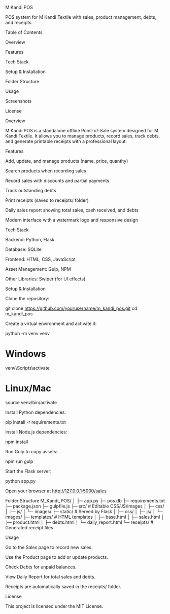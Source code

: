 M Kandi POS

POS system for M Kandi Textile with sales, product management, debts, and receipts.

Table of Contents

Overview

Features

Tech Stack

Setup & Installation

Folder Structure

Usage

Screenshots

License

Overview

M Kandi POS is a standalone offline Point-of-Sale system designed for M Kandi Textile. It allows you to manage products, record sales, track debts, and generate printable receipts with a professional layout.

Features

Add, update, and manage products (name, price, quantity)

Search products when recording sales

Record sales with discounts and partial payments

Track outstanding debts

Print receipts (saved to receipts/ folder)

Daily sales report showing total sales, cash received, and debts

Modern interface with a watermark logo and responsive design

Tech Stack

Backend: Python, Flask

Database: SQLite

Frontend: HTML, CSS, JavaScript

Asset Management: Gulp, NPM

Other Libraries: Swiper (for UI effects)

Setup & Installation

Clone the repository:

git clone https://github.com/yourusername/m_kandi_pos.git
cd m_kandi_pos


Create a virtual environment and activate it:

python -m venv venv
# Windows
venv\Scripts\activate
# Linux/Mac
source venv/bin/activate


Install Python dependencies:

pip install -r requirements.txt


Install Node.js dependencies:

npm install


Run Gulp to copy assets:

npm run gulp


Start the Flask server:

python app.py


Open your browser at http://127.0.0.1:5000/sales

Folder Structure
M_Kandi_POS/
│
├─ app.py
├─ pos.db
├─ requirements.txt
├─ package.json
├─ gulpfile.js
├─ src/              # Editable CSS/JS/images
│   ├─ css/
│   ├─ js/
│   └─ images/
├─ static/           # Served by Flask
│   ├─ css/
│   ├─ js/
│   └─ images/
├─ templates/        # HTML templates
│   ├─ base.html
│   ├─ sales.html
│   ├─ product.html
│   ├─ debts.html
│   └─ daily_report.html
└─ receipts/         # Generated receipt files

Usage

Go to the Sales page to record new sales.

Use the Product page to add or update products.

Check Debts for unpaid balances.

View Daily Report for total sales and debts.

Receipts are automatically saved in the receipts/ folder.



License

This project is licensed under the MIT License.